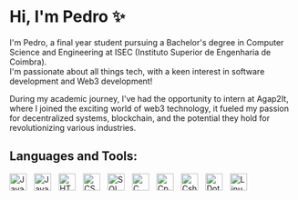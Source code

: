 # Hi, I'm Pedro ✨
I'm Pedro, a final year student pursuing a Bachelor's degree in Computer Science and Engineering at ISEC (Instituto Superior de Engenharia de Coimbra).<br>
I'm passionate about all things tech, with a keen interest in software development and Web3 development!<br>

During my academic journey, I've had the opportunity to intern at Agap2It, where I joined the exciting world of web3 technology, it fueled my passion for decentralized systems, blockchain, and the potential they hold for revolutionizing various industries.


## Languages and Tools:
<img align="left" alt="Java" width="30px" style="padding-right:10px;" src="https://github.com/PedroVieira00/PedroVieira00/blob/main/SVG/Languages-Tools/Java.svg"/>
<img align="left" alt="JavaScript" width="30px" style="padding-right:10px;" src="https://github.com/PedroVieira00/PedroVieira00/blob/main/SVG/Languages-Tools/JS.svg"/>
<img align="left" alt="HTML" width="30px" style="padding-right:10px;" src="https://github.com/PedroVieira00/PedroVieira00/blob/main/SVG/Languages-Tools/HTML5.svg"/>
<img align="left" alt="CSS" width="30px" style="padding-right:10px;" src="https://github.com/PedroVieira00/PedroVieira00/blob/main/SVG/Languages-Tools/CSS3.svg"/>
<img align="left" alt="SQL" width="30px" style="padding-right:10px;" src="https://github.com/PedroVieira00/PedroVieira00/blob/main/SVG/Languages-Tools/SQL.svg"/>
<img align="left" alt="C" width="30px" style="padding-right:10px;" src="https://github.com/PedroVieira00/PedroVieira00/blob/main/SVG/Languages-Tools/C.svg"/>
<img align="left" alt="Cpp" width="30px" style="padding-right:10px;" src="https://github.com/PedroVieira00/PedroVieira00/blob/main/SVG/Languages-Tools/C%2B%2B.svg"/>
<img align="left" alt="Csharp" width="30px" style="padding-right:10px;" src="https://github.com/PedroVieira00/PedroVieira00/blob/main/SVG/Languages-Tools/C%23.svg"/>
<img align="left" alt="Dotnet" width="30px" style="padding-right:10px;" src="https://github.com/PedroVieira00/PedroVieira00/blob/main/SVG/Languages-Tools/NET.svg"/>
<img align="left" alt="Linux" width="30px" style="padding-right:10px;" src="https://github.com/PedroVieira00/PedroVieira00/blob/main/SVG/Languages-Tools/Linux.svg"/>
<br>

